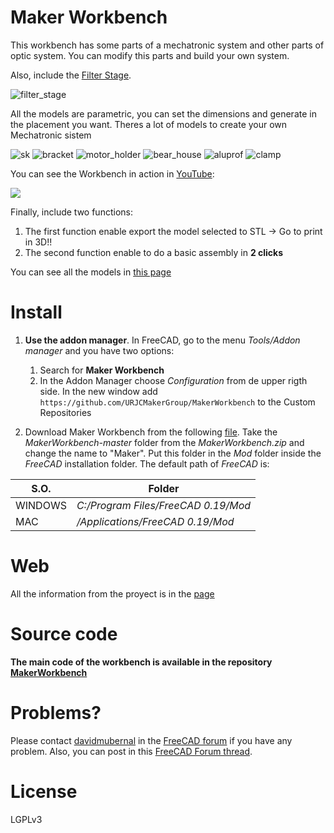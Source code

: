 # Maker Workbench

This workbench has some parts of a mechatronic system and other parts of optic system. You can modify this parts and build your own system.

Also, include the [Filter Stage](https://github.com/felipe-m/freecad_filter_stage).

![filter_stage](https://github.com/davidmubernal/Mechatronic_Documentation/blob/master/parts/img/filter_stage.png)

All the models are parametric, you can set the dimensions and generate in the placement you want. Theres a lot of models to create your own Mechatronic sistem

![sk](https://github.com/davidmubernal/Mechatronic_Documentation/blob/master/parts/img/sk08.png)
![bracket](https://github.com/davidmubernal/Mechatronic_Documentation/blob/master/parts/img/bracket_30x30_m6.png)
![motor_holder](https://github.com/davidmubernal/Mechatronic_Documentation/blob/master/parts/img/nema17_holder_rail35_8.FCStd.png)
![bear_house](https://github.com/davidmubernal/Mechatronic_Documentation/blob/master/parts/img/thinlinbearhouse1rail_lm8.png)
![aluprof](https://github.com/davidmubernal/Mechatronic_Documentation/blob/master/parts/img/Profiles.png)
![clamp](https://github.com/davidmubernal/Mechatronic_Documentation/blob/master/parts/img/Belt_clamp_simple.png)

You can see the Workbench in action in [YouTube](https://www.youtube.com/playlist?list=PLJAGaIjAPiFIkdTY4OOOegZvmtumLL3OK):

[![](http://img.youtube.com/vi/Fow7y8KEO1E/0.jpg)](http://www.youtube.com/watch?v=Fow7y8KEO1E "")

Finally, include two functions:

1. The first function enable export the model selected to STL -> Go to print in 3D!!
2. The second function enable to do a basic assembly in **2 clicks**

You can see all the models in [this page](https://mechatronic.readthedocs.io/en/master/)

# Install

  1. **Use the addon manager**. In FreeCAD, go to the menu *Tools/Addon manager* and you have two options:
     1. Search for **Maker Workbench**  
     2. In the Addon Manager choose *Configuration* from de upper rigth side. In the new window add `https://github.com/URJCMakerGroup/MakerWorkbench` to the Custom Repositories
  
  2. Download Maker Workbench from the following [file](https://codeload.github.com/URJCMakerGroup/MakerWorkbench/zip/master).
     Take the *MakerWorkbench-master* folder from the *MakerWorkbench.zip* and change the name to "Maker". Put this folder in the *Mod* folder inside the *FreeCAD* installation folder.
     The default path of *FreeCAD* is:


| **S.O.** |  **Folder**                         |
|----------|-------------------------------------|
| WINDOWS  | *C:/Program Files/FreeCAD 0.19/Mod* |
| MAC      | */Applications/FreeCAD 0.19/Mod*    |

# Web

All the information from the proyect is in the [page](https://makerworkbench.readthedocs.io/en/stable/)

# Source code

**The main code of the workbench is available in the repository [MakerWorkbench](https://github.com/URJCMakerGroup/MakerWorkbench)**

# Problems?

Please contact [davidmubernal](https://forum.freecadweb.org/memberlist.php?mode=viewprofile&u=30188) in the [FreeCAD forum](https://forum.freecadweb.org/) if you have any problem.
Also, you can post in this [FreeCAD Forum thread](https://forum.freecadweb.org/viewtopic.php?f=9&t=44498).

# License

LGPLv3
